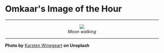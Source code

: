 # Omkaar's Image of the Hour

---

<div align="center">

<a href="https://unsplash.com/photos/a-person-walks-alone-on-a-textured-surface-zmmP0MF-TxU">
  <img src="https://images.unsplash.com/photo-1748818328832-73aa4d129903?crop=entropy&cs=tinysrgb&fit=max&fm=jpg&ixid=M3w3NjA2Nzh8MHwxfHJhbmRvbXx8fHx8fHx8fDE3NTAyMjI4MDB8&ixlib=rb-4.1.0&q=80&w=1080" style="max-width:100%; height:auto;">
</a>

<br>
<i>Moon walking</i>

</div>

---

**Photo by** [Karsten Winegeart](https://unsplash.com/@karsten116) **on Unsplash**
